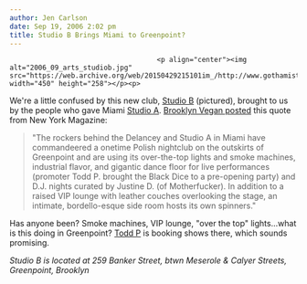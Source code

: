 ```yaml
---
author: Jen Carlson
date: Sep 19, 2006 2:02 pm
title: Studio B Brings Miami to Greenpoint?
---
```


	
										<p align="center"><img alt="2006_09_arts_studiob.jpg" src="https://web.archive.org/web/20150429215101im_/http://www.gothamist.com/attachments/arts_jen/2006_09_arts_studiob.jpg" width="450" height="258"></p><p>
We&apos;re a little confused by this new club, <a href="https://web.archive.org/web/20150429215101/http://clubstudiob.com/">Studio B</a> (pictured), brought to us by the people who gave Miami <a href="https://web.archive.org/web/20150429215101/http://www.studioamiami.com/">Studio A</a>. <a href="https://web.archive.org/web/20150429215101/http://www.brooklynvegan.com/archives/2006/09/studio_b_in_bro.html">Brooklyn Vegan posted</a> this quote from New York Magazine: 

</p><blockquote>&quot;The rockers behind the Delancey and Studio A in Miami have commandeered a onetime Polish nightclub on the outskirts of Greenpoint and are using its over-the-top lights and smoke machines, industrial flavor, and gigantic dance floor for live performances (promoter Todd P. brought the Black Dice to a pre-opening party) and D.J. nights curated by Justine D. (of Motherfucker). In addition to a raised VIP lounge with leather couches overlooking the stage, an intimate, bordello-esque side room hosts its own spinners.&quot;</blockquote>

<p>Has anyone been? Smoke machines, VIP lounge, &quot;over the top&quot; lights...what is this doing in Greenpoint? <a href="https://web.archive.org/web/20150429215101/http://www.toddpnyc.com/">Todd P</a> is booking shows there, which sounds promising.</p>

<p><em>Studio B is located at 259 Banker Street, btwn Meserole &amp; Calyer Streets, Greenpoint, Brooklyn</em></p>					
										
									
				